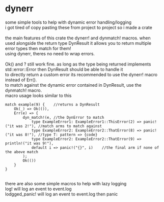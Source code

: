 # dynerr
some simple tools to help with dynamic error handling/logging\
i got tired of copy pasting these from project to project so i made a crate\
\
the main features of this crate the dynerr! and dynmatch! macros. when used alongside the return type DynResult<T> it allows you to return multiple error types then match for them!\
using dynerr, theres no need to wrap errors.\
\
Ok() and ? still work fine. as long as the type being returned implements std::error::Error then DynResult<T> should be able to handle it\
to directly return a custom error its recommended to use the dynerr! macro instead of Err().\
to match against the dynamic error contained in DynResult, use the dynmatch! macro.\
macro usage looks similar to this
```
match example(9) {    //returns a DynResult
    Ok(_) => Ok(()),
    Err(e) => {
        dyn_match!(e, //the DynError to match
            type ExampleError1: ExampleError1::ThisError(2) => panic!("it was 2!"), //match arms to match against
            type ExampleError2: ExampleError2::ThatError(8) => panic!("it was 8!"), //type T: pattern => {code}
            type ExampleError2: ExampleError2::ThatError(9) => println!("it was 9!"),
            default i => panic!("{}", i)    //the final arm if none of the above match
        );
        Ok(())
    }
}
```
\
there are also some simple macros to help with lazy logging\
log! will log an event to event.log\
lodgged_panic! will log an event to event.log then panic
